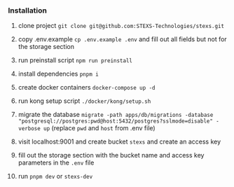 ### Installation

1. clone project ```git clone git@github.com:STEXS-Technologies/stexs.git```

2. copy .env.example ```cp .env.example .env``` and fill out all fields but not for the storage section

3. run preinstall script ```npm run preinstall```

4. install dependencies ```pnpm i```

5. create docker containers ```docker-compose up -d```

6. run kong setup script ```./docker/kong/setup.sh```

7. migrate the database ```migrate -path apps/db/migrations -database "postgresql://postgres:pwd@host:5432/postgres?sslmode=disable" -verbose up``` (replace `pwd` and `host` from .env file)

8. visit localhost:9001 and create bucket `stexs` and create an access key

9. fill out the storage section with the bucket name and access key parameters in the `.env` file

10. run ```pnpm dev``` or ```stexs-dev```